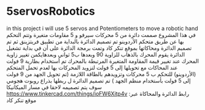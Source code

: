 # 5servosRobotics
in this project i will use 5 servos and Potentiometers to move a robotic hand 
في هذا المشروع صممت دائرة من 5 محركات سيرفو و 5 مقاومات متغيرة وتتم التحكم بها عن طريق متحكم الأردوينو 
تم تصميم الدائرة بالبداية من تطبيق فريتزينق ثم تم تصميم الدائرة ومحاكاتها بموقع تنكر كاد 
وتمت برمجة الدائرة على أن في بداية تشغيل الدائرة يقوم المحرك بالذهاب للزاوية 90 وبعدها ب5 ثواني وبعدهايكمن تغيير زاوية المحرك عند تغيير قيمة المقاومة المتغيرة المرتبطة بالمحرك 
تم أستخدام بطارية 9 فولت عند المحاكات مع تحويلها إلى 5 فولت لتزويد المحركات بها لعدم تحمل المتحكم (الأردوينو) للتحكم ب 5 محركات وتزويدهم بالطاقة اللازمة (تم تحويل الجهد من 9 فولت إلى 5 فولت بأستخدام منظم الجهد ) 
تم تصميم الدائرة ل ربطها بذراع روبوت هجومي سوف يتم تصميمه لاحقا في مسار الميكانيكا 
 https://www.tinkercad.com/things/ioFW6Xitp4v :رابط الدائرة والمحاكاة عبر موقع تنكر كاد 
